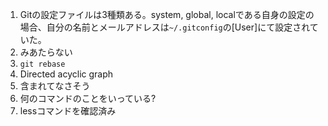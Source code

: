 1. Gitの設定ファイルは3種類ある。system, global, localである自身の設定の場合、自分の名前とメールアドレスは`~/.gitconfig`の[User]にて設定されていた。
2. みあたらない
3. `git rebase` 
4. Directed acyclic graph
5. 含まれてなさそう
6. 何のコマンドのことをいっている?
7. lessコマンドを確認済み
